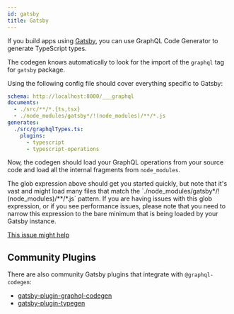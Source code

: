 ```yaml
---
id: gatsby
title: Gatsby
---
```


If you build apps using [Gatsby](https://gatsbyjs.com), you can use GraphQL Code Generator to generate TypeScript types.

The codegen knows automatically to look for the import of the `graphql` tag for `gatsby` package.

Using the following config file should cover everything specific to Gatsby:

```yaml
schema: http://localhost:8000/___graphql
documents:
  - ./src/**/*.{ts,tsx}
  - ./node_modules/gatsby*/!(node_modules)/**/*.js
generates:
  ./src/graphqlTypes.ts:
    plugins:
      - typescript
      - typescript-operations
```

Now, the codegen should load your GraphQL operations from your source code and load all the internal fragments from `node_modules`.

<MDXWarning title="Note on `documents` section">
The glob expression above should get you started quickly, but note that it's vast and might load many files that match the `./node_modules/gatsby*/!(node_modules)/**/*.js` pattern.
If you are having issues with this glob expression, or if you see performance issues, please note that you need to narrow this expression to the bare minimum that is being loaded by your Gatsby instance.

[This issue might help](https://github.com/dotansimha/graphql-code-generator/issues/5024)
</MDXWarning>

## Community Plugins

There are also community Gatsby plugins that integrate with `@graphql-codegen`:

- [gatsby-plugin-graphql-codegen](https://github.com/d4rekanguok/gatsby-typescript/tree/master/packages/gatsby-plugin-graphql-codegen)
- [gatsby-plugin-typegen](https://github.com/cometkim/gatsby-plugin-typegen)

